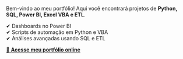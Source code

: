  Bem-vindo ao meu portfólio! Aqui você encontrará projetos de **Python, SQL, Power BI, Excel VBA e ETL**.

✔ Dashboards no Power BI  
✔ Scripts de automação em Python e VBA  
✔ Análises avançadas usando SQL e ETL  

[🔗 **Acesse meu portfólio online**](https://htarod.github.io/portfolio/)
